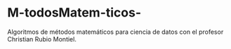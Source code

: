 # M-todosMatem-ticos-
Algoritmos de métodos matemáticos para ciencia de datos con el profesor Christian Rubio Montiel.
